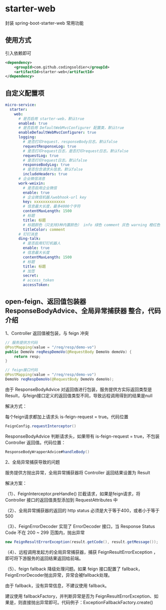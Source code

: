 # starter-web
封装 spring-boot-starter-web 常用功能

## 使用方式
引入依赖即可
```xml
<dependency>
    <groupId>com.github.codingsoldier</groupId>
    <artifactId>starter-web</artifactId>
</dependency>
```

## 自定义配置项
```yaml
micro-service:
  starter:
    web:
      # 是否启用 starter-web，默认true     
      enabled: true
      # 是否启用 DefaultWebMvcConfigurer 配置类，默认true
      enableDefaultWebMvcConfigurer: true
      logging:
        # 是否打印request、responseBody日志。默认false
        requestResponseLog: true
        # 是否打印request日志，是否打印request日志。默认false
        requestLog: true
        # 是否打印request日志。默认false
        responseBodyLog: true
        # 是否包含请求头信息。默认false
        includeHeaders: true
      # 企业微信消息
      work-weixin:
        # 是否启用企业微信
        enable: true
        # 企业微信机器人webhook-url key
        key: xxxxxxxxxxxxxx
        # 信息最大长度，最多4000个字符
        contentMaxLength: 1500
        # 标题
        title: 标题
        # 标题颜色（只支持3种内置颜色） info 绿色 comment 灰色 warning 橙红色
        titleColor: comment
      # 钉钉消息
      ding-talk:
        # 是否启用钉钉机器人
        enable: true
        # 信息最大长度
        contentMaxLength: 1500
        # 标题
        title: 标题
        # 加签
        secret:
        # access_token
        accessToken:
```

## open-feign、返回值包装器ResponseBodyAdvice、全局异常捕获器 整合，代码介绍
1、Controller 返回值被包装，与 feign 冲突
```java
// 服务提供方代码
@PostMapping(value = "/req/resp/demo-vo")
public DemoVo reqRespDemoVo(@RequestBody DemoVo demoVo) {
    return resp;
}
```
```java
// feign接口代码
@PostMapping(value = "/req/resp/demo-vo")
DemoVo reqRespDemoVo(@RequestBody DemoVo demoVo);
```
由于 ResponseBodyAdvice 对返回值进行包装，服务提供方实际返回类型是Result，与feign接口定义的返回值类型不同，导致远程调用得到的结果是null

解决方式：

每个feign请求都加上请求头 is-feign-request = true。代码位置
```java
FeignConfig.requestInterceptor()
```

ResponseBodyAdvice 判断请求头，如果带有 is-feign-request = true，不包装 Controller 返回值。代码位置：
```java
ResponseBodyWrapperAdvice#handleBody()
```

2、全局异常捕获导致的问题

服务提供方抛出异常，全局异常捕获器将 Controller 返回结果设置为 Result

解决方案：

（1）、FeignInterceptor.preHandle() 拦截请求，如果是feign请求，将 Controller 接口的返回值类型添加到 RequestAttributes 中

（2）、全局异常捕获器的返回的 http status 必须是大于等于400，或者小于等于500 

（3）、FeignErrorDecoder 实现了 ErrorDecoder 接口，当 Response Status Code 不在 200 ~ 299 范围内，抛出异常
```java
new FeignResultErrorException(result.getCode(), result.getMessage());
```
（4）、远程调用发起方的全局异常捕获器，捕获 FeignResultErrorException ，即可将下游服务的返回结果返回给前端。

（5）、feign fallback 降级处理问题。如果 feign 接口配置了 fallback，FeignErrorDecoder抛出异常，异常会被fallback处理。

由于 fallback，没有异常信息，不建议使用 fallback。

建议使用 fallbackFactory，并判断异常是否为 FeignResultErrorException、如果是，则直接抛出异常即可。代码例子：ExceptionFallbackFactory.create()




